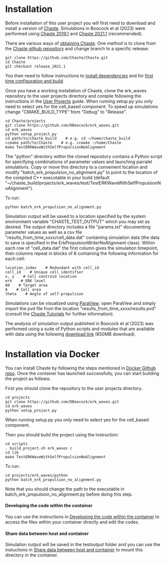 # Installation 

Before installation of this user project you will first need to
download and install a version of
[Chaste](https://github.com/Chaste/Chaste). Simulations in Boocock et
al (2023) were performed using [Chaste
2019.1](https://github.com/Chaste/Chaste/tree/release_2019.1) and
[Chaste 2021.1](https://github.com/Chaste/Chaste/tree/release_2021.1)
(recommended).

There are various ways of [obtaining
Chaste](https://chaste.cs.ox.ac.uk/trac/wiki/GettingStarted). One
method is to clone from the [Chaste github
repository](https://github.com/Chaste/Chaste) and change branch to a
specific release:

    git clone https://github.com/Chaste/Chaste.git
	cd Chaste
    git checkout release_2021.1
	
You then need to follow instructions to [install
dependencies](https://chaste.cs.ox.ac.uk/trac/wiki/InstallGuides/InstallGuide)
and for [first time configuration and
build](https://chaste.cs.ox.ac.uk/trac/wiki/ChasteGuides/CmakeFirstRun).

Once you have a working installation of Chaste, clone the erk\_waves
repository to the user projects directory and compile following the
instructions in the [User
Projects](https://chaste.cs.ox.ac.uk/trac/wiki/ChasteGuides/UserProjects)
guide. When running setup.py you only need to select yes for the
cell\_based component. To speed up simulations change
"CMAKE\_BUILD\_TYPE" from "Debug" to "Release".

    cd Chaste/projects
	git clone https://github.com/DBoocock/erk_waves.git
	cd erk_waves
	python setup_project.py
	cd path/to/chaste_build    # e.g. cd ~/home/chaste_build
	ccmake path/to/Chaste    # e.g. ccmake ~/home/Chaste
	make TestERKWaveWithSelfPropulsionNoAlignment

The "python" directory within the cloned repository contains a Python
script for specifying combinations of parameter values and launching
parralel simulations. Copy or move this directory to a convenient
location and modify "batch\_erk\_propulsion\_no\_alignment.py" to
point to the location of the compiled C++ executable in your build
(default
"~/chaste\_build/projects/erk\_waves/test/TestERKWaveWithSelfPropulsionNoAlignment").

To run:

    python batch_erk_propulsion_no_alignment.py



Simulation output will be saved to a location specified by the system
environment variable "CHASTE\_TEST\_OUTPUT" which you may set as
desired. The output directory includes a file "params.txt" documenting
parameter values as well as a csv file
"results\_from\_time\_xxxx/cell\_data.dat" containing simulation data
(the data to save is specified in the ErkPropulsionWriterNoAlignment
class). Within each row of "cell\_data.dat" the first column gives the
simulation timepoint, then columns repeat in blocks of 8 containing
the following information for each cell:

    location_index    # Redundant with cell_id
    cell_id    # Unique cell identifier
	x, y    # Cell centroid location
    erk    # ERK level
    A0    # Target area
    A    # Cell area
    theta    # Angle of self-propulsion

Simulations can be visualized using
[ParaView](https://www.paraview.org/download/): open ParaView and
simply import the pvd file from the location
"results\_from\_time\_xxxx/results.pvd" (consult the [Chaste
Tutorials](https://chaste.cs.ox.ac.uk/chaste/tutorials/release_2021.1/UserTutorials.html)
for further information).

The analysis of simulation output published in Boocock et al (2023)
was performed using a suite of Python scripts and modules that are
available with data using the following [download
link](https://seafile.ist.ac.at/f/7538561b4dba4bf69d49/) (850MB
download).

# Installation via Docker
You can install Chaste by following the steps mentioned in [Docker Github repo](https://github.com/Chaste/chaste-docker).
Once the container has launched successfully, you can start building the project as follows:

First you should clone the repository to the user projects directory.

    cd projects
	git clone https://github.com/DBoocock/erk_waves.git
	cd erk_waves
	python setup_project.py
 
When running setup.py you only need to select yes for the
cell\_based component.

Then you should build the project using the instruction:

    cd scripts
	. build_project.sh erk_waves c
	cd lib
	make TestERKWaveWithSelfPropulsionNoAlignment
 
To run:

    cd projects/erk_waves/python
	python batch_erk_propulsion_no_alignment.py
	
 
Note that you should change the path to the executable in batch_erk_propulsion_no_alignment.py before doing this step.
   
#### Developing the code within the container
You can use the instructions in [Developing the code within the container](https://github.com/Chaste/chaste-docker#developing-code-within-the-container) to access the files within your container directly and edit the codes.
#### Share data between host and container
Simulation output will be saved in the testoutput folder and you can use the instuctions in [Share data between host and container](https://github.com/Chaste/chaste-docker#developing-code-within-the-container) to mount this directory in the container.


   
   
   
   

